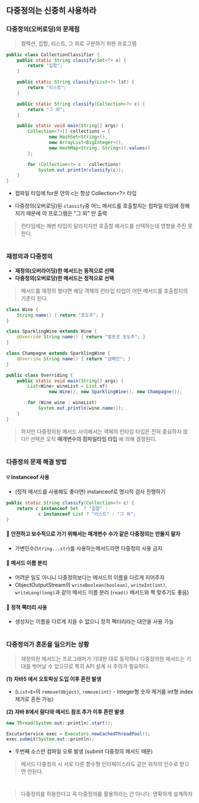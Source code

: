 ## 다중정의는 신중히 사용하라

### 다중정의(오버로딩)의 문제점
> 컬렉션, 집합, 리스트, 그 외로 구분하기 위한 프로그램

```java
public class CollectionClassifier {
    public static String classify(Set<?> s) {
        return "집합";
    }

    public static String classify(List<?> lst) {
        return "리스트";
    }

    public static String classify(Collection<?> c) {
        return "그 외";
    }

    public static void main(String[] args) {
        Collection<?>[] collections = {
                new HashSet<String>(),
                new ArrayList<BigInteger>(),
                new HashMap<String, String>().values()
        };

        for (Collection<?> c : collections)
            System.out.println(classify(c));
    }
}
```
- 컴파일 타임에 for문 안의 c는 항상 Collection<?> 타입

- 다중정의(오버로딩)된 `classify`중 어느 메서드를 호출할지는 컴파일 타임에 정해지기 때문에 이 프로그램은 "그 외" 만 출력

> 런타임에는 매번 타입이 달라지지만 호출할 메서드를 선택하는데 영향을 주진 못한다.

#
### 재정의과 다중정의
- __재정의(오버라이딩)한 메서드는 동적으로 선택__
- __다중정의(오버로당)한 메서드는 정적으로 선택__

> 메서드를 재정의 했다면 해당 객체의 런타입 타입이 어떤 메서드를 호출할지의 기준이 된다.
```java
class Wine {
    String name() { return "포도주"; }
}

class SparklingWine extends Wine {
    @Override String name() { return "발포성 포도주"; }
}

class Champagne extends SparklingWine {
    @Override String name() { return "샴페인"; }
}

public class Overriding {
    public static void main(String[] args) {
        List<Wine> wineList = List.of(
                new Wine(), new SparklingWine(), new Champagne());

        for (Wine wine : wineList)
            System.out.println(wine.name());
    }
}
```
> 하지만 다중정의된 메서드 사이에서는 객체의 런타임 타입은 전혀 중요하지 않다!!
 선택은 오직 __매개변수의 컴파일타임 타입__ 에 의해 결정된다.

#
### 다중정의 문제 해결 방법

#### 💡 instanceof 사용
- (정적 메서드를 사용해도 좋다면) instanceof로 명시적 검사 진행하기

```java
public static String classify(Collection<?> c) {
    return c instanceof Set  ? "집합" :
            c instanceof List ? "리스트" : "그 외";
}
```
#### 🎯 안전하고 보수적으로 가기 위해서는 매개변수 수가 같은 다중정의는 만들지 말자
- 가변인수(`String...str`)를 사용하는메서드라면 다중정의 사용 금지

#### 🎯 메서드 이름 분리
- 어려운 일도 아니니 다중정의보다는 메서드의 이름을 다르게 지어주자
- ObjectOutputStream의 `writeBoolean(boolean)`, `writeInt(int)`, `writeLong(long)`과 같이 메서드 이름 분리 (`read()` 메서드와 짝 맞추기도 좋음)

#### 🎯 정적 팩터리 사용
- 생성자는 이름을 다르게 지을 수 없으니 정적 팩터리라는 대안을 사용 가능


#
### 다중정의가 혼돈을 일으키는 상황
> 재정의한 메서드는 프로그래머가 기대한 대로 동작하나 다중정의한 메서드는 기대를 벗어날 수 있으므로 특히 API 설계 시 주의가 필요하다.

__(1) 자바5 에서 오토박싱 도입 이후 혼란 발생__
- (`List<E>`의 `remove(Object)`, `remove(int)` - Integer형 숫자 제거를 int형 index 제거로 혼돈 가능)

__(2) 자바 8에서 람다와 메서드 참조 추가 이후 혼란 발생__
```java
new Thread(System.out::println).start();
```
```java
ExcutorService exec = Executors.newCachedThreadPool();
exec.submit(System.out::println);
```
- 두번째 소스만 컴파일 오류 발생 (submit 다중정의 메서드 때문)

> 메서드 다중정의 시 서로 다른 함수형 인터페이스라도 같은 위치의 인수로 받으면 안된다.


#

> 다중정의를 허용한다고 꼭 다중정의를 활용하라는 건 아니다. 명확하게 설계하자


